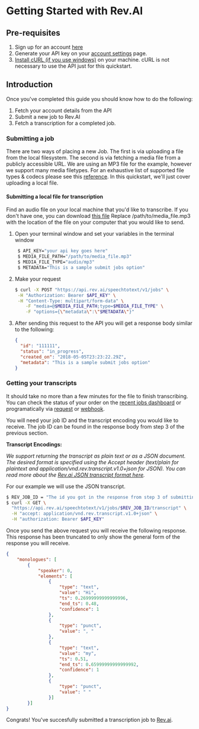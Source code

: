 # Getting Started with Rev.AI

## Pre-requisites 

1. Sign up for an account [here](https://www.rev.ai/account/auth/signup)
2. Generate your API key on your [account settings](https://www.rev.ai/settings) page.
3. [Install cURL (if you use windows)](https://stackoverflow.com/questions/9507353/how-do-i-install-and-use-curl-on-windows) on your machine. cURL is not necessary to use the API just for this quickstart.

## Introduction

Once you've completed this guide you should know how to do the following:

1. Fetch your account details from the API
2. Submit a new job to Rev.AI
3. Fetch a transcription for a completed job.

### Submitting a job

There are two ways of placing a new Job. The first is via uploading a file from the local filesystem. The second is via fetching a media file from a publicly accessible URL. We are using an MP3 file for the example, however we support many media filetypes. For an exhaustive list of supported file types & codecs please see this [reference](supported_codecs.md). In this quickstart, we'll just cover uploading a local file.

#### Submitting a local file for transcription

Find an audio file on your local machine that you'd like to transcribe. If you don't have one, you can download [this file](https://support.rev.com/hc/en-us/article_attachments/200043975/FTC_Sample_1_-_Single.mp3) Replace /path/to/media_file.mp3 with the location of the file on your computer that you would like to send.

1. Open your terminal window and set your variables in the terminal window

   ```sh
    $ API_KEY="your api key goes here" 
    $ MEDIA_FILE_PATH="/path/to/media_file.mp3"
    $ MEDIA_FILE_TYPE="audio/mp3"
    $ METADATA="This is a sample submit jobs option"
   ```

2. Make your request

   ```sh
   $ curl -X POST "https://api.rev.ai/speechtotext/v1/jobs" \
   	-H "Authorization: Bearer $API_KEY" \
   	-H "Content-Type: multipart/form-data" \
       -F "media=@$MEDIA_FILE_PATH;type=$MEDIA_FILE_TYPE" \
       -F "options={\"metadata\":\"$METADATA\"}"
   ```

3. After sending this request to the API you will get a response body similar to the following:

   ```json
   {
     "id": "111111",
     "status": "in_progress",
     "created_on": "2018-05-05T23:23:22.29Z",
     "metadata": "This is a sample submit jobs option"
   }
   ```

###  

### Getting your transcripts

It should take no more than a few minutes for the file to finish transcribing. You can check the status of your order on the [recent jobs dashboard](https://rev.ai/jobs) or programatically via [request](https://www.rev.ai/docs#operation/GetJobById) or [webhook](https://www.rev.ai/docs#section/Webhooks).

You will need your job ID and the transcript encoding you would like to receive. The job ID can be found in the response body from step 3 of the previous section. 

**Transcript Encodings:**

*We support returning the transcript as plain text or as a JSON document. The desired format is specified using the Accept header (text/plain for plaintext and application/vnd.rev.transcript.v1.0+json for JSON). You can read more about the [Rev.ai JSON transcript format here](https://www.rev.ai/docs#operation/GetTranscriptById).*

For our example we will use the JSON transcript.

```sh
$ REV_JOB_ID = "The id you got in the response from step 3 of submitting the file"
$ curl -X GET \
  "https://api.rev.ai/speechtotext/v1/jobs/$REV_JOB_ID/transcript" \
  -H "accept: application/vnd.rev.transcript.v1.0+json" \
  -H "authorization: Bearer $API_KEY"
```

Once you send the above request you will receive the following response. This response has been truncated to only show the general form of the response you will receive.

```json
{
    "monologues": [
        {
            "speaker": 0,
            "elements": [
                {
                    "type": "text",
                    "value": "Hi",
                    "ts": 0.26999999999999996,
                    "end_ts": 0.48,
                    "confidence": 1
                },
                {
                    "type": "punct",
                    "value": ", "
                },
                {
                    "type": "text",
                    "value": "my",
                    "ts": 0.51,
                    "end_ts": 0.65999999999999992,
                    "confidence": 1
                },
                {
                    "type": "punct",
                    "value": " "
                }]
        }]
}
```

Congrats! You've succesfully submitted a transcription job to [Rev.ai](https://www.rev.ai).
